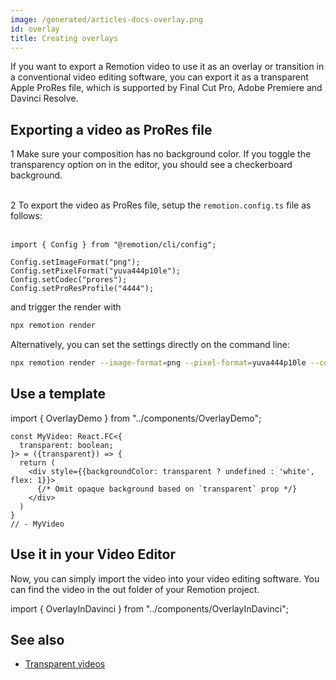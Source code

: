 ```yaml
---
image: /generated/articles-docs-overlay.png
id: overlay
title: Creating overlays
---
```


If you want to export a Remotion video to use it as an overlay or transition in a conventional video editing software, you can export it as a transparent Apple ProRes file, which is supported by Final Cut Pro, Adobe Premiere and Davinci Resolve.

## Exporting a video as ProRes file

<InlineStep>1</InlineStep> Make sure your composition has no background color. If you toggle the transparency option on in the editor, you should see a checkerboard background. <br /> <br/>

<InlineStep>2</InlineStep> To export the video as ProRes file, setup the <code>remotion.config.ts</code> file as follows: <br/><br/>

```tsx twoslash title="remotion.config.ts"
import { Config } from "@remotion/cli/config";

Config.setImageFormat("png");
Config.setPixelFormat("yuva444p10le");
Config.setCodec("prores");
Config.setProResProfile("4444");
```

and trigger the render with

```bash
npx remotion render
```

Alternatively, you can set the settings directly on the command line:

```bash
npx remotion render --image-format=png --pixel-format=yuva444p10le --codec=prores --prores-profile=4444
```

## Use a template

import { OverlayDemo } from "../components/OverlayDemo";

```twoslash include example
const MyVideo: React.FC<{
  transparent: boolean;
}> = ({transparent}) => {
  return (
    <div style={{backgroundColor: transparent ? undefined : 'white', flex: 1}}>
      {/* Omit opaque background based on `transparent` prop */}
    </div>
  )
}
// - MyVideo
```

<OverlayDemo/>

## Use it in your Video Editor

Now, you can simply import the video into your video editing software. You can find the video in the out folder of your Remotion project.

import { OverlayInDavinci } from "../components/OverlayInDavinci";

<OverlayInDavinci/>

## See also

- [Transparent videos](/docs/transparent-videos)
